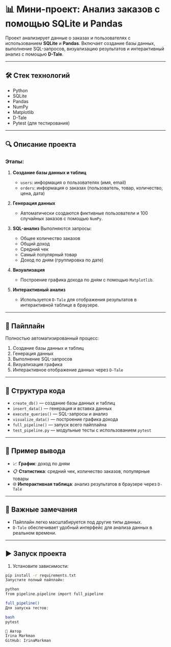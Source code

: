 # 📊 Мини-проект: Анализ заказов с помощью SQLite и Pandas

Проект анализирует данные о заказах и пользователях с использованием **SQLite** и **Pandas**. Включает создание базы данных, выполнение SQL-запросов, визуализацию результатов и интерактивный анализ с помощью **D-Tale**.

---

## 🛠️ Стек технологий

- Python
- SQLite
- Pandas
- NumPy
- Matplotlib
- D-Tale
- Pytest (для тестирования)

---

## 🔍 Описание проекта

### Этапы:

1. **Создание базы данных и таблиц**
   - `users`: информация о пользователях (имя, email)
   - `orders`: информация о заказах (пользователь, товар, количество, цена, дата)

2. **Генерация данных**
   - Автоматически создаются фиктивные пользователи и 100 случайных заказов с помощью `NumPy`.

3. **SQL-анализ**
   Выполняются запросы:
   - Общее количество заказов  
   - Общий доход  
   - Средний чек  
   - Самый популярный товар  
   - Доход по дням (группировка по дате)

4. **Визуализация**
   - Построение графика дохода по дням с помощью `Matplotlib`.

5. **Интерактивный анализ**
   - Используется `D-Tale` для отображения результатов в интерактивной таблице в браузере.

---

## 🔄 Пайплайн

Полностью автоматизированный процесс:

1. Создание базы данных и таблиц  
2. Генерация данных  
3. Выполнение SQL-запросов  
4. Визуализация графика  
5. Интерактивное отображение данных через `D-Tale`

---

## 📁 Структура кода

- `create_db()` — создание базы данных и таблиц
- `insert_data()` — генерация и вставка данных
- `execute_queries()` — SQL-запросы и анализ
- `visualize_data()` — построение графика дохода
- `full_pipeline()` — запуск всего пайплайна
- `test_pipeline.py` — модульные тесты с использованием `pytest`

---

## 🧪 Пример вывода

- 📈 **График**: доход по дням  
- 📋 **Статистика**: средний чек, количество заказов, популярные товары  
- 🌐 **Интерактивная таблица**: анализ результатов в браузере через `D-Tale`

---

## 📌 Важные замечания

- Пайплайн легко масштабируется под другие типы данных.
- `D-Tale` обеспечивает удобный интерфейс для анализа данных в реальном времени.

---

## ▶️ Запуск проекта

1. Установите зависимости:

```bash
pip install -r requirements.txt
Запустите полный пайплайн:

python
from pipeline.pipeline import full_pipeline

full_pipeline()
Для запуска тестов:

bash
pytest

👤 Автор
Irina Markman
GitHub: IrinaMarkman

